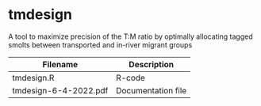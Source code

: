 # tmdesign
A tool to maximize precision of the T:M ratio by optimally allocating tagged smolts between transported and in-river migrant groups

Filename | Description
---------| -----------
tmdesign.R | R-code 
tmdesign-6-4-2022.pdf | Documentation file
